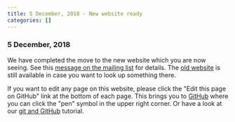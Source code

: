 ```yaml
---
title: 5 December, 2018 - New website ready
categories: []
---
```


### 5 December, 2018

We have completed the move to the new website which you are now seeing. See this [message on the mailing list](https://mailman.science.ru.nl/pipermail/fieldtrip/2018-December/012579.html) for details. The [old website](http://old.fieldtriptoolbox.org) is still available in case you want to look up something there.

If you want to edit any page on this website, please click the "Edit this page on GitHub" link at the bottom of each page. This brings you to [GitHub](https://github.com/fieldtrip/website) where you can click the "pen" symbol in the upper right corner. Or have a look at our [git and GitHub](/development/git/) tutorial.
